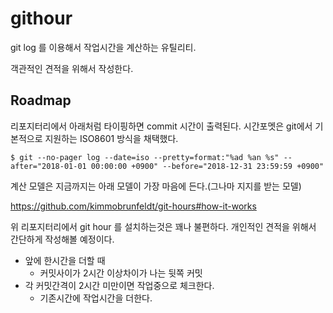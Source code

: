 # githour

git log 를 이용해서 작업시간을 계산하는 유틸리티.

객관적인 견적을 위해서 작성한다.

## Roadmap
리포지터리에서 아래처럼 타이핑하면 commit 시간이 출력된다.
시간포멧은 git에서 기본적으로 지원하는 ISO8601 방식을 채택했다.

```
$ git --no-pager log --date=iso --pretty=format:"%ad %an %s" --after="2018-01-01 00:00:00 +0900" --before="2018-12-31 23:59:59 +0900"
```

계산 모델은 지금까지는 아래 모델이 가장 마음에 든다.(그나마 지지를 받는 모델)

https://github.com/kimmobrunfeldt/git-hours#how-it-works

위 리포지터리에서 git hour 를 설치하는것은 꽤나 불편하다.
개인적인 견적을 위해서 간단하게 작성해볼 예정이다.

- 앞에 한시간을 더할 때
    - 커밋사이가 2시간 이상차이가 나는 뒷쪽 커밋
- 각 커밋간격이 2시간 미만이면 작업중으로 체크한다.
    - 기존시간에 작업시간을 더한다.
